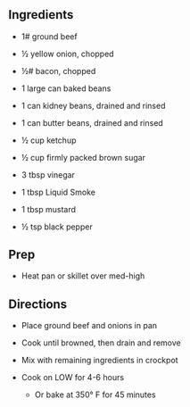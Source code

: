 # 

## Ingredients

- 1# ground beef

- ½ yellow onion, chopped

- ½# bacon, chopped

- 1 large can baked beans

- 1 can kidney beans, drained and rinsed

- 1 can butter beans, drained and rinsed

- ½ cup ketchup

- ½ cup firmly packed brown sugar

- 3 tbsp vinegar

- 1 tbsp Liquid Smoke

- 1 tbsp mustard

- ½ tsp black pepper

## Prep

- Heat pan or skillet over med-high

## Directions

- Place ground beef and onions in pan

- Cook until browned, then drain and remove

- Mix with remaining ingredients in crockpot

- Cook on LOW for 4-6 hours

  - Or bake at 350° F for 45 minutes
